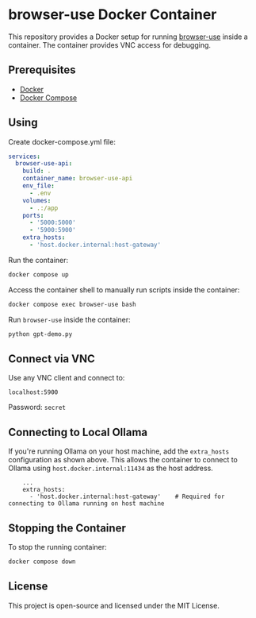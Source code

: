 # browser-use Docker Container

This repository provides a Docker setup for running [browser-use](https://github.com/browser-use/browser-use) inside a container. The container provides VNC access for debugging.

## Prerequisites

- [Docker](https://docs.docker.com/get-docker/)
- [Docker Compose](https://docs.docker.com/compose/install/)

## Using

Create docker-compose.yml file:

```yaml
services:
  browser-use-api:
    build: .
    container_name: browser-use-api
    env_file:
      - .env
    volumes:
      - .:/app
    ports:
      - '5000:5000'
      - '5900:5900'
    extra_hosts:
      - 'host.docker.internal:host-gateway'
```

Run the container:

```sh
docker compose up
```

Access the container shell to manually run scripts inside the container:

```sh
docker compose exec browser-use bash
```

Run `browser-use` inside the container:

```sh
python gpt-demo.py
```

## Connect via VNC

Use any VNC client and connect to:

```
localhost:5900
```

Password: `secret`

## Connecting to Local Ollama

If you're running Ollama on your host machine, add the `extra_hosts` configuration as shown above. This allows the container to connect to Ollama using `host.docker.internal:11434` as the host address.

```
    ...
    extra_hosts:
      - 'host.docker.internal:host-gateway'    # Required for connecting to Ollama running on host machine
```

## Stopping the Container

To stop the running container:

```sh
docker compose down
```

## License

This project is open-source and licensed under the MIT License.
